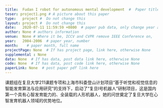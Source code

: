 ```yaml
---
title:  Fudan I robot for autonomous mental development  #  Paper title, covered by ''
teser: project1.png # A picture about this paper
type:   project #  Do not change this
layout: project #  Do not change this
date:   2020-07-11 11:59:59 +0800  # paper pub data, only change year and month according to this format
author: None # authors information
venue:  None # Where it be, ICCV and CVPR remove IEEE Conference on,
year:   2004-2006  # paper year, number
month:    # paper month, full name
projectPage: None  # If has project page, link here, otherwise None
supplemental : None
data: None  # If has data, post data link here, otherwise None
code: None  # If has data, post code link here, otherwise None
paperLink: None  # post paper pdf link here
---
```


课题组在复旦大学211课题专项和上海市科委登山计划项目“基于听觉和视觉信息的智能发育算法与应用研究”的支持下，启动了“复旦I号机器人”研制项目，这是国内第一个具有心智发育能力的、全装载的人形机器人，她的问世奠定了复旦大学在心智发育机器人领域的优势地位。
